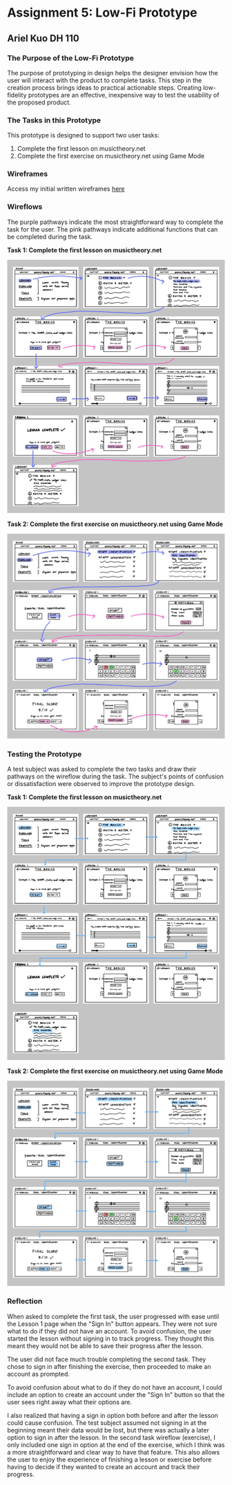 # Assignment 5: Low-Fi Prototype

## Ariel Kuo DH 110

### The Purpose of the Low-Fi Prototype

The purpose of prototyping in design helps the designer envision how the user will interact with the product to complete tasks. This step in the creation process brings ideas to practical actionable steps. Creating low-fidelity prototypes are an effective, inexpensive way to test the usability of the proposed product.

### The Tasks in this Prototype

This prototype is designed to support two user tasks:

1. Complete the first lesson on musictheory.net
2. Complete the first exercise on musictheory.net using Game Mode

### Wireframes

Access my initial written wireframes [here](https://drive.google.com/drive/folders/1iuEfGpgtIiDOcwRDYIVCeZvq5JijBtyN?usp=sharing) 

### Wireflows

The purple pathways indicate the most straightforward way to complete the task for the user. 
The pink pathways indicate additional functions that can be completed during the task.

**Task 1: Complete the first lesson on musictheory.net**

![homepage](wireflow-1.jpg)

**Task 2: Complete the first exercise on musictheory.net using Game Mode**

![homepage](wireflow2.jpg)

### Testing the Prototype

A test subject was asked to complete the two tasks and draw their pathways on the wireflow during the task. The subject's points of confusion or dissatisfaction were observed to improve the prototype design.

**Task 1: Complete the first lesson on musictheory.net**

![homepage](test-1.jpg)

**Task 2: Complete the first exercise on musictheory.net using Game Mode**

![homepage](test-2.jpg)


### Reflection

When asked to complete the first task, the user progressed with ease until the Lesson 1 page when the "Sign In" button appears. They were not sure what to do if they did not have an account. To avoid confusion, the user started the lesson without signing in to track progress. They thought this meant they would not be able to save their progress after the lesson. 

The user did not face much trouble completing the second task. They chose to sign in after finishing the exercise, then proceeded to make an account as prompted.

To avoid confusion about what to do if they do not have an account, I could include an option to create an account under the "Sign In" button so that the user sees right away what their options are.

I also realized that having a sign in option both before and after the lesson could cause confusion. The test subject assumed not signing in at the beginning meant their data would be lost, but there was actually a later option to sign in after the lesson. In the second task wireflow (exercise), I only included one sign in option at the end of the exercise, which I think was a more straightforward and clear way to have that feature. This also allows the user to enjoy the experience of finishing a lesson or exercise before having to decide if they wanted to create an account and track their progress.
